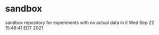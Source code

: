 # sandbox
sandbox repository for experiments with no actual data in it
Wed Sep 22 15:49:41 EDT 2021
